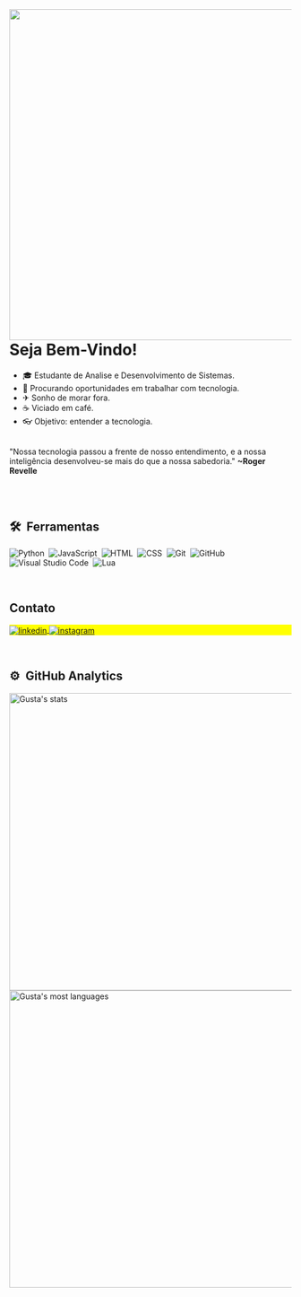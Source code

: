 <img align="right" height="590em" z-index="10000" src="https://raw.githubusercontent.com/gist/KaoreSactra/5aad67688a2c1c99a8e4f533b529d876/raw/5a7cf0c4f3846a949ac540a8eaaf09ead5504cc8/Gitcard.svg"/>

<h1 align="left">Seja Bem-Vindo!</h1>

- 🎓  Estudante de Analise e Desenvolvimento de Sistemas.
- 💼  Procurando oportunidades em trabalhar com tecnologia.
- ✈  Sonho de morar fora.
- ☕  Viciado em café.
- 👓  Objetivo: entender a tecnologia.

<br>
"Nossa tecnologia passou a frente de nosso entendimento, e a nossa inteligência desenvolveu-se mais do que a nossa sabedoria."
<strong>~Roger Revelle</strong>

<br><br>

##  🛠 &nbsp;Ferramentas

![Python](https://img.shields.io/badge/-Python-05122A?style=flat&logo=Python)&nbsp;
![JavaScript](https://img.shields.io/badge/-JavaScript-05122A?style=flat&logo=javascript)&nbsp;
![HTML](https://img.shields.io/badge/-HTML-05122A?style=flat&logo=HTML5)&nbsp;
![CSS](https://img.shields.io/badge/-CSS-05122A?style=flat&logo=CSS3&logoColor=1572B6)&nbsp;
![Git](https://img.shields.io/badge/-Git-05122A?style=flat&logo=git)&nbsp;
![GitHub](https://img.shields.io/badge/-GitHub-05122A?style=flat&logo=github)&nbsp;
![Visual Studio Code](https://img.shields.io/badge/-Visual%20Studio%20Code-05122A?style=flat&logo=visual-studio-code&logoColor=007ACC)&nbsp;
![Lua](https://img.shields.io/badge/-Lua-05122A?style=flat&logo=Lua)&nbsp;

<br>

## Contato

<p align="left" style="background:yellow">
<a href="https://www.linkedin.com/in/gustavo-silva-arag%C3%A3o-30b544244?utm_source=share&utm_campaign=share_via&utm_content=profile&utm_medium=android_app" target="_blank">
  <img align="center" src="https://img.shields.io/badge/-Gustavo Silva Aragão-05122A?style=flat&logo=linkedin" alt="linkedin"/>
</a>
<a href="https://instagram.com/gusta_sactra" target="_blank">
 <img align="center" src="https://img.shields.io/badge/-Gusta_Sactra-05122A?style=flat&logo=instagram" alt="instagram"/>
</a>
</p>

<br>

##  ⚙️ &nbsp;GitHub Analytics

<p align="left">
<img width="530em" src="https://github-readme-stats.vercel.app/api?username=KaoreSactra&show_icons=true&theme=dracula" alt="Gusta's stats"/>
<img width="530em" src="https://github-readme-stats.vercel.app/api/top-langs/?username=KaoreSactra&layout=compact&theme=dracula" alt="Gusta's most languages"/>
</p>
